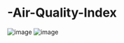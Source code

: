 ﻿# -Air-Quality-Index
![image](https://github.com/user-attachments/assets/5d1dab9e-83bc-451a-88cc-10dabf18f43a)
![image](https://github.com/user-attachments/assets/1bca29bb-60b6-4337-8c5a-0e421ae89dfb)
